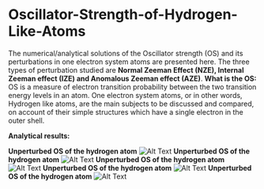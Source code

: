 # Oscillator-Strength-of-Hydrogen-Like-Atoms
The numerical/analytical solutions of the Oscillator strength (OS) and its perturbations in one electron system atoms are presented here. The three types of perturbation studied are **Normal Zeeman Effect (NZE), Internal Zeeman effect (IZE) and Anomalous Zeeman effect (AZE)**.
**What is the OS:** OS is a measure of electron transition probability between the two transition energy levels in an atom. One electron system atoms, or in other words, Hydrogen like atoms, are the main subjects to be discussed and compared, on account of their simple structures which have a single electron in the outer shell. 

**Analytical results:**

**Unperturbed OS of the hydrogen atom**
![Alt Text](https://github.com/JialunSimonLiu/Oscillator-Strength/blob/main/Pictures(main%20equations)/Unperturbed.png)
**Unperturbed OS of the hydrogen atom**
![Alt Text](https://github.com/JialunSimonLiu/Oscillator-Strength/blob/main/Pictures(main%20equations)/NZE.png) 
**Unperturbed OS of the hydrogen atom**
![Alt Text](https://github.com/JialunSimonLiu/Oscillator-Strength/blob/main/Pictures(main%20equations)/IZE.png) 
**Unperturbed OS of the hydrogen atom**
![Alt Text](https://github.com/JialunSimonLiu/Oscillator-Strength/blob/main/Pictures(main%20equations)/AZE.png) 
**Unperturbed OS of the hydrogen atom**
![Alt Text](https://github.com/JialunSimonLiu/Oscillator-Strength/blob/main/Pictures(main%20equations)/potential%20for%20Hydrogen-like%20atoms.png) 
